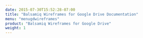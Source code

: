 ```yaml
---
date: 2015-07-30T15:52:28-07:00
title: "Balsamiq Wireframes for Google Drive Documentation"
menu: "menugdwireframes"
product: "Balsamiq Wireframes for Google Drive"
weight: 1
---
```



